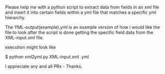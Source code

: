 Please help me with a python script to extract data from fields
in an xml file and insert it into certain fields within a
yml file that matches a specific yml hierarchy.

The YML-output(example).yml is an example version of how i would like
the file to look after the script is done getting the specific field 
data from the XML-input.xml file.

execution might look like

$ python xml2yml.py XML-input.xml <new-yml-filename>.yml

I appreciate any and all PRs - Thanks.
